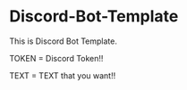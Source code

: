 # Discord-Bot-Template
This is Discord Bot Template.

TOKEN = Discord Token!!

TEXT = TEXT that you want!!
